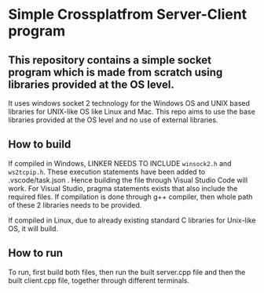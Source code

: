 # Simple Crossplatfrom Server-Client program
This repository contains a simple socket program which is made from scratch using libraries provided at the OS level.
--------------------------------------------------------------------------------------------------------------------

It uses windows socket 2 technology for the Windows OS and UNIX based libraries for UNIX-like OS like Linux and Mac. This repo aims to use the base libraries provided at the OS level and no use of external libraries.

## How to build

If compiled in Windows, LINKER NEEDS TO INCLUDE ```winsock2.h``` and ```ws2tcpip.h```. These execution statements have been added to .vscode/task.json . Hence building the file through Visual Studio Code will work. For Visual Studio, pragma statements exists that also include the required files. If compilation is done through g++ compiler, then whole path of these 2 libraries needs to be provided.

If compiled in Linux, due to already existing standard C libraries for Unix-like OS, it will build.

## How to run

To run, first build both files, then run the built server.cpp file and then the built client.cpp file, together through different terminals.
